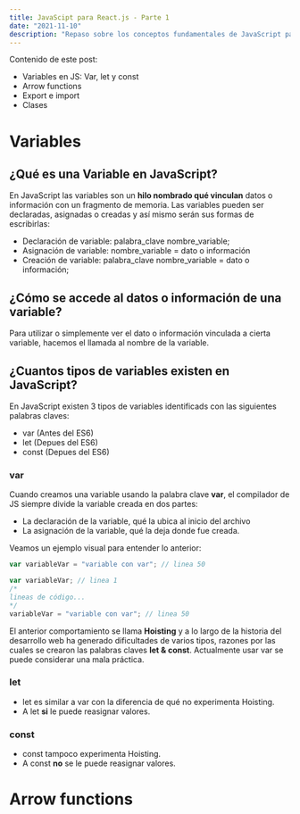 ```yaml
---
title: JavaScipt para React.js - Parte 1
date: "2021-11-10" 
description: "Repaso sobre los conceptos fundamentales de JavaScript para trabajar con React.js: Variables"
---
```

<!-- date: año-mes-día -->

Contenido de este post:

- Variables en JS: Var, let y const
- Arrow functions
- Export e import
- Clases

# Variables

## ¿Qué es una Variable en JavaScript?
En JavaScript las variables son un **hilo nombrado qué vinculan** datos o información con un fragmento de memoria. Las variables pueden ser declaradas, asignadas o creadas y así mismo serán sus formas de escribirlas: 
- Declaración de variable: palabra_clave nombre_variable; 
- Asignación de variable: nombre_variable = dato o información
- Creación de variable: palabra_clave nombre_variable = dato o información;

## ¿Cómo se accede al datos o información de una variable?
Para utilizar o simplemente ver el dato o información vinculada a cierta variable, hacemos el llamada al nombre de la variable.

## ¿Cuantos tipos de variables existen en JavaScript?

En JavaScript existen 3 tipos de variables identificads con las siguientes palabras claves:
- var (Antes del ES6)
- let (Depues del ES6)
- const (Depues del ES6)

### var

Cuando creamos una variable usando la palabra clave **var**, el compilador de JS siempre divide la variable creada en dos partes: 
- La declaración de la variable, qué la ubica al inicio del archivo
- La asignación de la variable, qué la deja donde fue creada.

Veamos un ejemplo visual para entender lo anterior:

```js
var variableVar = "variable con var"; // linea 50
```

```js
var variableVar; // linea 1
/*
lineas de código...
*/
variableVar = "variable con var"; // linea 50
```
El anterior comportamiento se llama **Hoisting** y a lo largo de la historia del desarrollo web ha generado dificultades de varios tipos, razones por las cuales se crearon las palabras claves **let & const**.
Actualmente usar var se puede considerar una mala práctica. 

### let
- let es similar a var con la diferencia de qué no experimenta Hoisting.
- A let **si** le puede reasignar valores. 

### const
- const tampoco experimenta Hoisting. 
- A const **no** se le puede reasignar valores.

# Arrow functions

